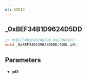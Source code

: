 ```yaml
---
ns: AUDIO
---
```

## _0xBEF34B1D9624D5DD

```c
// 0xBEF34B1D9624D5DD 0xE0047BFD
void _0xBEF34B1D9624D5DD(BOOL p0);
```


## Parameters
* **p0**: 

